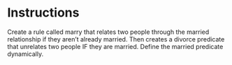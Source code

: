 # Instructions

Create a rule called marry that relates two people through the married relationship if they aren’t already married.  Then creates a divorce predicate that unrelates two people IF they are married.  Define the married predicate dynamically.  